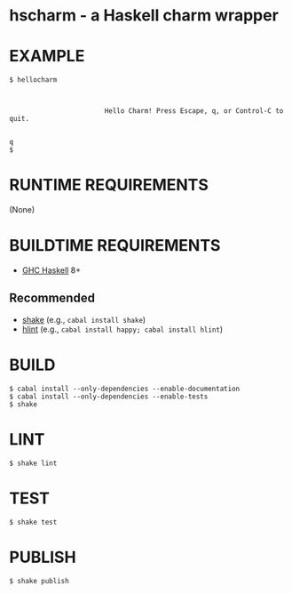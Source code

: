 # hscharm - a Haskell charm wrapper

# EXAMPLE

```console
$ hellocharm



                        Hello Charm! Press Escape, q, or Control-C to quit.


q
$
```

# RUNTIME REQUIREMENTS

(None)

# BUILDTIME REQUIREMENTS

* [GHC Haskell](http://www.haskell.org/) 8+

## Recommended

* [shake](https://shakebuild.com/) (e.g., `cabal install shake`)
* [hlint](https://hackage.haskell.org/package/hlint) (e.g., `cabal install happy; cabal install hlint`)

# BUILD

```console
$ cabal install --only-dependencies --enable-documentation
$ cabal install --only-dependencies --enable-tests
$ shake
```

# LINT

```console
$ shake lint
```

# TEST

```console
$ shake test
```

# PUBLISH

```console
$ shake publish
```
